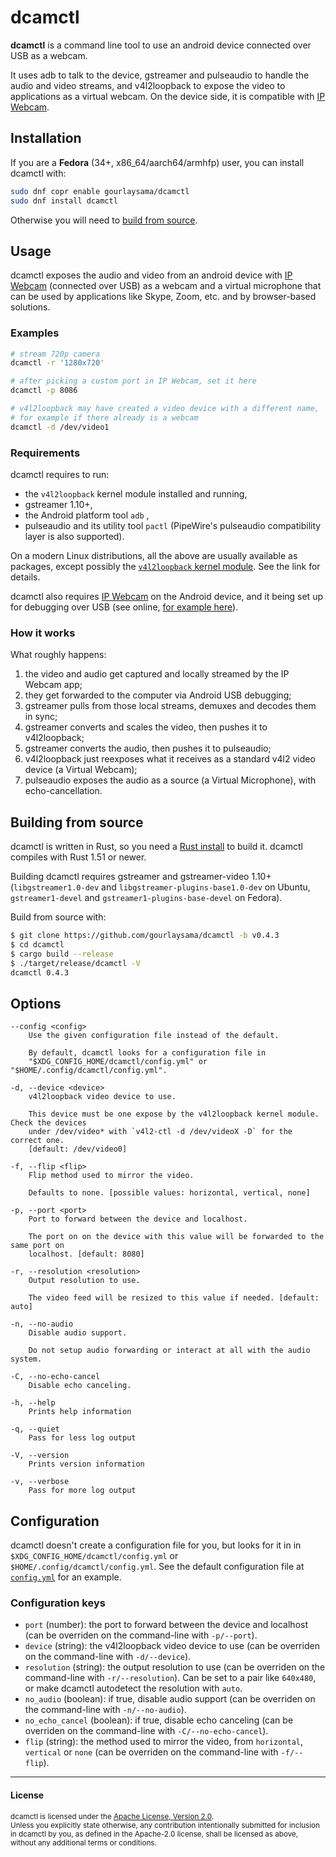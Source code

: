 # dcamctl

**dcamctl** is a command line tool to use an android device connected over USB as a webcam.

It uses adb to talk to the device, gstreamer and pulseaudio to handle the audio and video streams, and v4l2loopback to expose the video to applications as a virtual webcam. On the device side, it is compatible with [IP Webcam].

## Installation

If you are a **Fedora** (34+, x86_64/aarch64/armhfp) user, you can install dcamctl with:

```sh
sudo dnf copr enable gourlaysama/dcamctl
sudo dnf install dcamctl
```

Otherwise you will need to [build from source](#building-from-source).

## Usage

dcamctl exposes the audio and video from an android device with [IP Webcam] (connected over USB) as a webcam and a virtual microphone that can be used by applications like Skype, Zoom, etc. and by browser-based solutions.

### Examples

```sh
# stream 720p camera
dcamctl -r '1280x720'

# after picking a custom port in IP Webcam, set it here
dcamctl -p 8086

# v4l2loopback may have created a video device with a different name,
# for example if there already is a webcam
dcamctl -d /dev/video1
```

### Requirements

dcamctl requires to run:

- the `v4l2loopback` kernel module installed and running,
- gstreamer 1.10+,
- the Android platform tool `adb` ,
- pulseaudio and its utility tool `pactl` (PipeWire's pulseaudio compatibility layer is also supported).

On a modern Linux distributions, all the above are usually available as packages, except possibly the [`v4l2loopback` kernel module][1]. See the link for details.

dcamctl also requires [IP Webcam] on the Android device, and it being set up for debugging over USB (see online, [for example here]).

### How it works

What roughly happens:

1. the video and audio get captured and locally streamed by the IP Webcam app;
2. they get forwarded to the computer via Android USB debugging;
3. gstreamer pulls from those local streams, demuxes and decodes them in sync;
4. gstreamer converts and scales the video, then pushes it to v4l2loopback;
5. gstreamer converts the audio, then pushes it to pulseaudio;
6. v4l2loopback just reexposes what it receives as a standard v4l2 video device (a Virtual Webcam);
7. pulseaudio exposes the audio as a source (a Virtual Microphone), with echo-cancellation.

## Building from source

dcamctl is written in Rust, so you need a [Rust install] to build it. dcamctl compiles with
Rust 1.51 or newer.

Building dcamctl requires gstreamer and gstreamer-video 1.10+ (`libgstreamer1.0-dev` and `libgstreamer-plugins-base1.0-dev` on Ubuntu, `gstreamer1-devel` and `gstreamer1-plugins-base-devel` on Fedora).

Build from source with:

```sh
$ git clone https://github.com/gourlaysama/dcamctl -b v0.4.3
$ cd dcamctl
$ cargo build --release
$ ./target/release/dcamctl -V
dcamctl 0.4.3
```

## Options

```
--config <config>
    Use the given configuration file instead of the default.

    By default, dcamctl looks for a configuration file in
    "$XDG_CONFIG_HOME/dcamctl/config.yml" or "$HOME/.config/dcamctl/config.yml".

-d, --device <device>
    v4l2loopback video device to use.

    This device must be one expose by the v4l2loopback kernel module. Check the devices
    under /dev/video* with `v4l2-ctl -d /dev/videoX -D` for the correct one.
    [default: /dev/video0]

-f, --flip <flip>
    Flip method used to mirror the video.

    Defaults to none. [possible values: horizontal, vertical, none]

-p, --port <port>
    Port to forward between the device and localhost.

    The port on on the device with this value will be forwarded to the same port on
    localhost. [default: 8080]

-r, --resolution <resolution>
    Output resolution to use.

    The video feed will be resized to this value if needed. [default: auto]

-n, --no-audio
    Disable audio support.

    Do not setup audio forwarding or interact at all with the audio system.

-C, --no-echo-cancel
    Disable echo canceling.

-h, --help
    Prints help information

-q, --quiet
    Pass for less log output

-V, --version
    Prints version information

-v, --verbose
    Pass for more log output
```

## Configuration

dcamctl doesn't create a configuration file for you, but looks for it in in `$XDG_CONFIG_HOME/dcamctl/config.yml` or `$HOME/.config/dcamctl/config.yml`. See the default configuration file at [`config.yml`][2] for an example.

### Configuration keys

- `port` (number): the port to forward between the device and localhost (can be overriden on the command-line with `-p/--port`).
- `device` (string): the v4l2loopback video device to use (can be overriden on the command-line with `-d/--device`).
- `resolution` (string): the output resolution to use (can be overriden on the command-line with `-r/--resolution`). Can be set to a pair like `640x480`, or make dcamctl autodetect the resolution with `auto`.
- `no_audio` (boolean): if true, disable audio support (can be overriden on the command-line with `-n/--no-audio`).
- `no_echo_cancel` (boolean): if true, disable echo canceling (can be overriden on the command-line with `-C/--no-echo-cancel`).
- `flip` (string): the method used to mirror the video, from `horizontal`, `vertical` or `none` (can be overriden on the command-line with `-f/--flip`).

---

#### License

<sub>
dcamctl is licensed under the <a href="LICENSE-APACHE">Apache License, Version 2.0</a>.
</sub>

<br>

<sub>
Unless you explicitly state otherwise, any contribution intentionally submitted
for inclusion in dcamctl by you, as defined in the Apache-2.0 license, shall be
licensed as above, without any additional terms or conditions.
</sub>

[rust install]: https://www.rust-lang.org/tools/install
[ip webcam]: https://play.google.com/store/apps/details?id=com.pas.webcam
[for example here]: https://joyofandroid.com/how-to-enable-usb-debugging-on-android/
[1]: https://github.com/umlaeute/v4l2loopback
[2]: https://github.com/gourlaysama/dcamctl/blob/v0.4.3/config.yml
